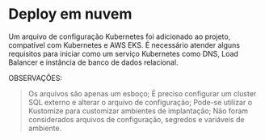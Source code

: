 # Deploy em nuvem

Um arquivo de configuração Kubernetes foi adicionado ao projeto, compatível com Kubernetes e AWS EKS.
É necessário atender alguns requisitos para iniciar como um serviço Kubernetes como DNS, Load Balancer e instância de banco de dados relacional.

OBSERVAÇÕES:

> Os arquivos são apenas um esboço;
> É preciso configurar um cluster SQL externo e alterar o arquivo de configuração;
> Pode-se utilizar o Kustomize para customizar ambientes de implantação;
> Não foram considerados arquivos de configuração, segredos e variáveis de ambiente.
